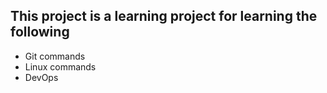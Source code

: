 ## This project is a learning project for learning the following

* Git commands
* Linux commands
* DevOps
